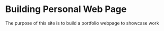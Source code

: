 # Building Personal Web Page

The purpose of this site is to build a portfolio webpage to showcase work